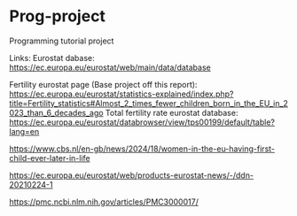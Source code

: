 # Prog-project
Programming tutorial project

Links:
Eurostat dabase: https://ec.europa.eu/eurostat/web/main/data/database

Fertility eurostat page (Base project off this report): https://ec.europa.eu/eurostat/statistics-explained/index.php?title=Fertility_statistics#Almost_2_times_fewer_children_born_in_the_EU_in_2023_than_6_decades_ago
Total fertility rate eurostat database: https://ec.europa.eu/eurostat/databrowser/view/tps00199/default/table?lang=en

https://www.cbs.nl/en-gb/news/2024/18/women-in-the-eu-having-first-child-ever-later-in-life

https://ec.europa.eu/eurostat/web/products-eurostat-news/-/ddn-20210224-1

https://pmc.ncbi.nlm.nih.gov/articles/PMC3000017/
